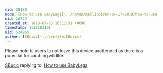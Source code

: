 ```yaml
---
cid: 20180
node: [How to use BabyLegs](../notes/maxliboiron/07-17-2018/how-to-use-babylegs)
nid: 16735
created_at: 2018-07-20 16:12:31 +0000
timestamp: 1532103151
uid: 524965
author: [SBucic](../profile/SBucic)
---
```


Please note to users to not leave this device unattended as there is a potential for catching wildlife.

[SBucic](../profile/SBucic) replying to: [How to use BabyLegs](../notes/maxliboiron/07-17-2018/how-to-use-babylegs)

